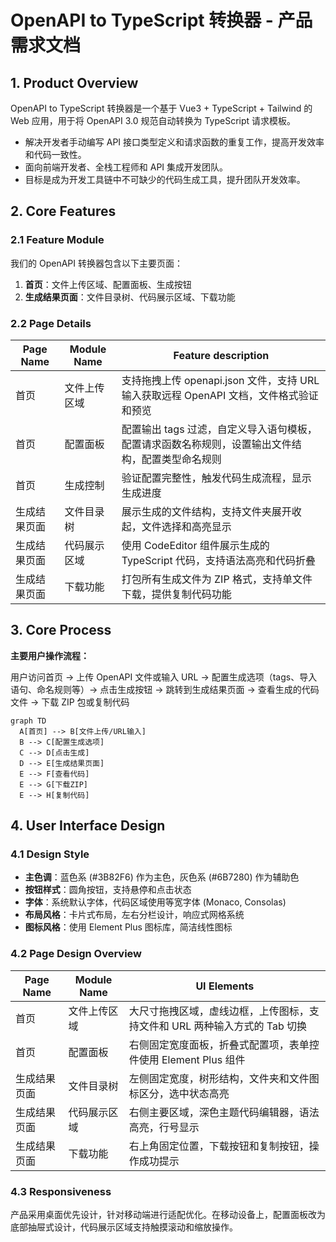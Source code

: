 # OpenAPI to TypeScript 转换器 - 产品需求文档

## 1. Product Overview

OpenAPI to TypeScript 转换器是一个基于 Vue3 + TypeScript + Tailwind 的 Web 应用，用于将 OpenAPI 3.0 规范自动转换为 TypeScript 请求模板。
- 解决开发者手动编写 API 接口类型定义和请求函数的重复工作，提高开发效率和代码一致性。
- 面向前端开发者、全栈工程师和 API 集成开发团队。
- 目标是成为开发工具链中不可缺少的代码生成工具，提升团队开发效率。

## 2. Core Features

### 2.1 Feature Module

我们的 OpenAPI 转换器包含以下主要页面：
1. **首页**：文件上传区域、配置面板、生成按钮
2. **生成结果页面**：文件目录树、代码展示区域、下载功能

### 2.2 Page Details

| Page Name | Module Name | Feature description |
|-----------|-------------|---------------------|
| 首页 | 文件上传区域 | 支持拖拽上传 openapi.json 文件，支持 URL 输入获取远程 OpenAPI 文档，文件格式验证和预览 |
| 首页 | 配置面板 | 配置输出 tags 过滤，自定义导入语句模板，配置请求函数名称规则，设置输出文件结构，配置类型命名规则 |
| 首页 | 生成控制 | 验证配置完整性，触发代码生成流程，显示生成进度 |
| 生成结果页面 | 文件目录树 | 展示生成的文件结构，支持文件夹展开收起，文件选择和高亮显示 |
| 生成结果页面 | 代码展示区域 | 使用 CodeEditor 组件展示生成的 TypeScript 代码，支持语法高亮和代码折叠 |
| 生成结果页面 | 下载功能 | 打包所有生成文件为 ZIP 格式，支持单文件下载，提供复制代码功能 |

## 3. Core Process

**主要用户操作流程：**

用户访问首页 → 上传 OpenAPI 文件或输入 URL → 配置生成选项（tags、导入语句、命名规则等）→ 点击生成按钮 → 跳转到生成结果页面 → 查看生成的代码文件 → 下载 ZIP 包或复制代码

```mermaid
graph TD
  A[首页] --> B[文件上传/URL输入]
  B --> C[配置生成选项]
  C --> D[点击生成]
  D --> E[生成结果页面]
  E --> F[查看代码]
  E --> G[下载ZIP]
  E --> H[复制代码]
```

## 4. User Interface Design

### 4.1 Design Style

- **主色调**：蓝色系 (#3B82F6) 作为主色，灰色系 (#6B7280) 作为辅助色
- **按钮样式**：圆角按钮，支持悬停和点击状态
- **字体**：系统默认字体，代码区域使用等宽字体 (Monaco, Consolas)
- **布局风格**：卡片式布局，左右分栏设计，响应式网格系统
- **图标风格**：使用 Element Plus 图标库，简洁线性图标

### 4.2 Page Design Overview

| Page Name | Module Name | UI Elements |
|-----------|-------------|-------------|
| 首页 | 文件上传区域 | 大尺寸拖拽区域，虚线边框，上传图标，支持文件和 URL 两种输入方式的 Tab 切换 |
| 首页 | 配置面板 | 右侧固定宽度面板，折叠式配置项，表单控件使用 Element Plus 组件 |
| 生成结果页面 | 文件目录树 | 左侧固定宽度，树形结构，文件夹和文件图标区分，选中状态高亮 |
| 生成结果页面 | 代码展示区域 | 右侧主要区域，深色主题代码编辑器，语法高亮，行号显示 |
| 生成结果页面 | 下载功能 | 右上角固定位置，下载按钮和复制按钮，操作成功提示 |

### 4.3 Responsiveness

产品采用桌面优先设计，针对移动端进行适配优化。在移动设备上，配置面板改为底部抽屉式设计，代码展示区域支持触摸滚动和缩放操作。